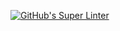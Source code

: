 [![GitHub's Super Linter](https://github.com/ICS4U-Programming-Kent-Gatera/Intro-06-Java-VolSphere/workflows/GitHub's%20Super%20Linter/badge.svg)](https://github.com/ICS4U-Programming-Kent-Gatera/Intro-06-Java-VolSphere/actions)

